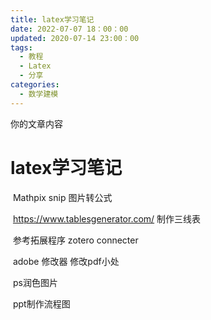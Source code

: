```yaml
---
title: latex学习笔记
date: 2022-07-07 18：00：00
updated: 2020-07-14 23:00：00
tags:
  - 教程
  - Latex
  - 分享
categories:
  - 数学建模
---
```


你的文章内容

# latex学习笔记		

​		Mathpix snip 图片转公式

​		https://www.tablesgenerator.com/   制作三线表

​		参考拓展程序 zotero connecter   

​		adobe 修改器 修改pdf小处

​		ps润色图片

​		ppt制作流程图

​			

